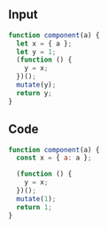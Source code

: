 
## Input

```javascript
function component(a) {
  let x = { a };
  let y = 1;
  (function () {
    y = x;
  })();
  mutate(y);
  return y;
}

```

## Code

```javascript
function component(a) {
  const x = { a: a };

  (function () {
    y = x;
  })();
  mutate(1);
  return 1;
}

```
      